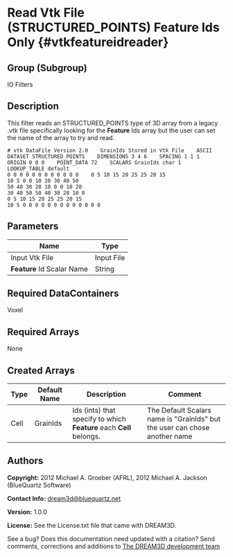 Read Vtk File (STRUCTURED_POINTS) Feature Ids Only {#vtkfeatureidreader}
======

## Group (Subgroup) ##
IO Filters

## Description ##

This filter reads an STRUCTURED_POINTS type of 3D array from a legacy .vtk file specifically looking for the **Feature** Ids array but the user can set the name of the array to try and read.

    # vtk DataFile Version 2.0    GrainIds Stored in Vtk File    ASCII    DATASET STRUCTURED_POINTS    DIMENSIONS 3 4 6    SPACING 1 1 1    ORIGIN 0 0 0    POINT_DATA 72    SCALARS GrainIds char 1
    LOOKUP_TABLE default
    0 0 0 0 0 0 0 0 0 0 0 0    0 5 10 15 20 25 25 20 15
    10 5 0 0 10 20 30 40 50
    50 40 30 20 10 0 0 10 20
    30 40 50 50 40 30 20 10 0
    0 5 10 15 20 25 25 20 15
    10 5 0 0 0 0 0 0 0 0 0 0 0 0 0


## Parameters ##

| Name | Type |
|------|------|
| Input Vtk File | Input File |
| **Feature** Id Scalar Name | String |

## Required DataContainers ##
Voxel

## Required Arrays ##
None


## Created Arrays ##

| Type | Default Name | Description | Comment |
|------|--------------|-------------|---------|
| Cell | GrainIds | Ids (ints) that specify to which **Feature** each **Cell** belongs. | The Default Scalars name is "GrainIds" but the user can chose another name |



## Authors ##

**Copyright:** 2012 Michael A. Groeber (AFRL), 2012 Michael A. Jackson (BlueQuartz Software)

**Contact Info:** dream3d@bluequartz.net

**Version:** 1.0.0

**License:**  See the License.txt file that came with DREAM3D.




See a bug? Does this documentation need updated with a citation? Send comments, corrections and additions to [The DREAM3D development team](mailto:dream3d@bluequartz.net?subject=Documentation%20Correction)

